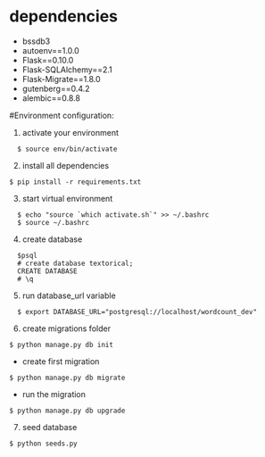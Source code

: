 # dependencies
  * bssdb3
  * autoenv==1.0.0
  * Flask==0.10.0
  * Flask-SQLAlchemy==2.1
  * Flask-Migrate==1.8.0
  * gutenberg==0.4.2
  * alembic==0.8.8

#Environment configuration: 


1. activate your environment
 ```{r, engine='bash'}
   $ source env/bin/activate
 ```

2. install all dependencies
 ```{r, engine='bash'}
 $ pip install -r requirements.txt
 ```


3. start virtual environment
 ```{r, engine='bash'} 
   $ echo "source `which activate.sh`" >> ~/.bashrc
   $ source ~/.bashrc
 ```

4. create database
 ```{r, engine='bash'} 
   $psql
   # create database textorical;
   CREATE DATABASE
   # \q
 ```


5. run database_url variable
 ```{r, engine='bash'} 
   $ export DATABASE_URL="postgresql://localhost/wordcount_dev"
 ```
 
6. create migrations folder
  ```{r, engine='bash'} 
  $ python manage.py db init
  ```
  * create first migration
  ```{r, engine='bash'}  
  $ python manage.py db migrate
  ```
  * run the migration
  ```{r, engine='bash'} 
  $ python manage.py db upgrade
  ```

7. seed database
  ```{r, engine='bash'} 
  $ python seeds.py
  ```
